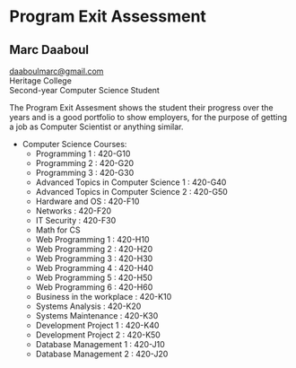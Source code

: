 # Program Exit Assessment

## Marc Daaboul

daaboulmarc@gmail.com  
Heritage College  
Second-year Computer Science Student  

The Program Exit Assesment shows the student their progress over the years and is a good portfolio to show employers, for the purpose of getting a job as Computer Scientist or anything similar.

* Computer Science Courses:  
  * Programming 1 : 420-G10
  * Programming 2 : 420-G20
  * Programming 3 : 420-G30
  * Advanced Topics in Computer Science 1 : 420-G40
  * Advanced Topics in Computer Science 2 : 420-G50
  * Hardware and OS : 420-F10
  * Networks : 420-F20
  * IT Security : 420-F30
  * Math for CS  
  * Web Programming 1 : 420-H10 
  * Web Programming 2 : 420-H20
  * Web Programming 3 : 420-H30
  * Web Programming 4 : 420-H40
  * Web Programming 5 : 420-H50
  * Web Programming 6 : 420-H60
  * Business in the workplace : 420-K10
  * Systems Analysis : 420-K20
  * Systems Maintenance : 420-K30
  * Development Project 1 : 420-K40
  * Development Project 2 : 420-K50
  * Database Management 1 : 420-J10
  * Database Management 2 : 420-J20
